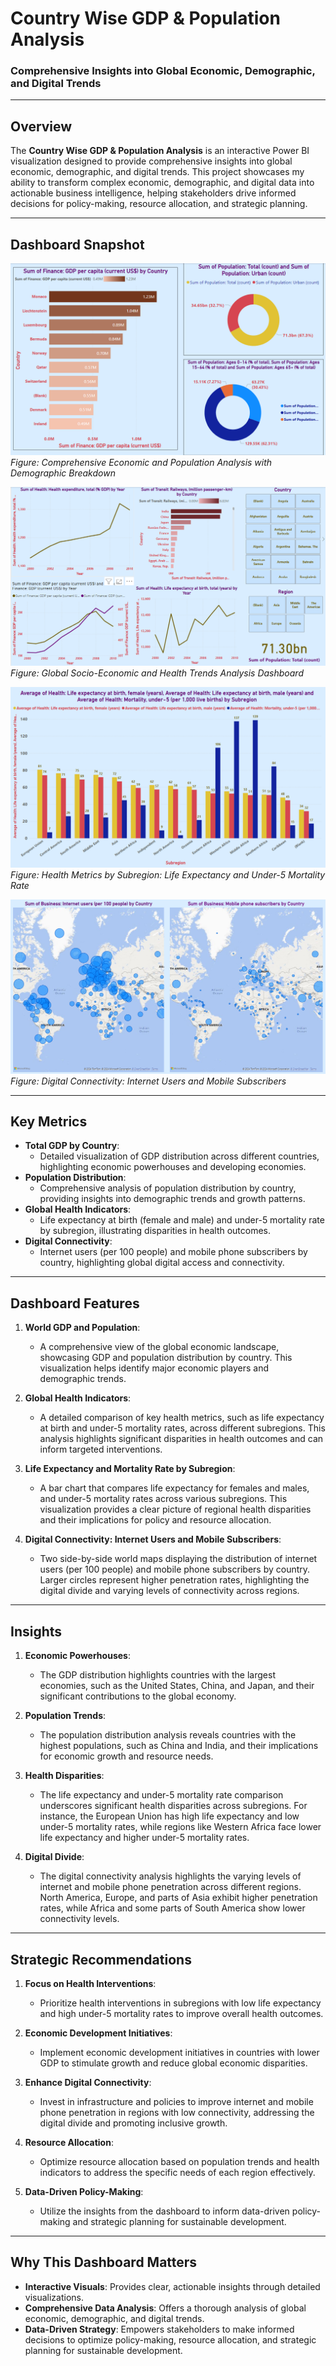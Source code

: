 # **Country Wise GDP & Population Analysis**  
### **Comprehensive Insights into Global Economic, Demographic, and Digital Trends**  

---

## **Overview**  
The **Country Wise GDP & Population Analysis** is an interactive Power BI visualization designed to provide comprehensive insights into global economic, demographic, and digital trends. This project showcases my ability to transform complex economic, demographic, and digital data into actionable business intelligence, helping stakeholders drive informed decisions for policy-making, resource allocation, and strategic planning.

---

## **Dashboard Snapshot**  

![Comprehensive Economic and Population Analysis with Demographic Breakdown](Images/Dashboard_Image_01.png)  
*Figure: Comprehensive Economic and Population Analysis with Demographic Breakdown*  

![Global Socio-Economic and Health Trends Analysis Dashboard](Images/Dashboard_Image_02.png)  
*Figure: Global Socio-Economic and Health Trends Analysis Dashboard*  

![Health Metrics by Subregion: Life Expectancy and Under-5 Mortality Rate](Images/Image_03.png)  
*Figure: Health Metrics by Subregion: Life Expectancy and Under-5 Mortality Rate*

![Digital Connectivity: Internet Users and Mobile Subscribers](Images/Image_04.png)  
*Figure: Digital Connectivity: Internet Users and Mobile Subscribers*

---

## **Key Metrics**  
- **Total GDP by Country**:  
   - Detailed visualization of GDP distribution across different countries, highlighting economic powerhouses and developing economies.
- **Population Distribution**:  
   - Comprehensive analysis of population distribution by country, providing insights into demographic trends and growth patterns.
- **Global Health Indicators**:  
   - Life expectancy at birth (female and male) and under-5 mortality rate by subregion, illustrating disparities in health outcomes.
- **Digital Connectivity**:  
   - Internet users (per 100 people) and mobile phone subscribers by country, highlighting global digital access and connectivity.

---

## **Dashboard Features**  

1. **World GDP and Population**:  
   - A comprehensive view of the global economic landscape, showcasing GDP and population distribution by country. This visualization helps identify major economic players and demographic trends.

2. **Global Health Indicators**:  
   - A detailed comparison of key health metrics, such as life expectancy at birth and under-5 mortality rates, across different subregions. This analysis highlights significant disparities in health outcomes and can inform targeted interventions.

3. **Life Expectancy and Mortality Rate by Subregion**:  
   - A bar chart that compares life expectancy for females and males, and under-5 mortality rates across various subregions. This visualization provides a clear picture of regional health disparities and their implications for policy and resource allocation.

4. **Digital Connectivity: Internet Users and Mobile Subscribers**:  
   - Two side-by-side world maps displaying the distribution of internet users (per 100 people) and mobile phone subscribers by country. Larger circles represent higher penetration rates, highlighting the digital divide and varying levels of connectivity across regions.

---

## **Insights**  

1. **Economic Powerhouses**:  
   - The GDP distribution highlights countries with the largest economies, such as the United States, China, and Japan, and their significant contributions to the global economy.

2. **Population Trends**:  
   - The population distribution analysis reveals countries with the highest populations, such as China and India, and their implications for economic growth and resource needs.

3. **Health Disparities**:  
   - The life expectancy and under-5 mortality rate comparison underscores significant health disparities across subregions. For instance, the European Union has high life expectancy and low under-5 mortality rates, while regions like Western Africa face lower life expectancy and higher under-5 mortality rates.

4. **Digital Divide**:  
   - The digital connectivity analysis highlights the varying levels of internet and mobile phone penetration across different regions. North America, Europe, and parts of Asia exhibit higher penetration rates, while Africa and some parts of South America show lower connectivity levels.

---

## **Strategic Recommendations**  

1. **Focus on Health Interventions**:  
   - Prioritize health interventions in subregions with low life expectancy and high under-5 mortality rates to improve overall health outcomes.

2. **Economic Development Initiatives**:  
   - Implement economic development initiatives in countries with lower GDP to stimulate growth and reduce global economic disparities.

3. **Enhance Digital Connectivity**:  
   - Invest in infrastructure and policies to improve internet and mobile phone penetration in regions with low connectivity, addressing the digital divide and promoting inclusive growth.

4. **Resource Allocation**:  
   - Optimize resource allocation based on population trends and health indicators to address the specific needs of each region effectively.

5. **Data-Driven Policy-Making**:  
   - Utilize the insights from the dashboard to inform data-driven policy-making and strategic planning for sustainable development.

---

## **Why This Dashboard Matters**  
- **Interactive Visuals**: Provides clear, actionable insights through detailed visualizations.  
- **Comprehensive Data Analysis**: Offers a thorough analysis of global economic, demographic, and digital trends.  
- **Data-Driven Strategy**: Empowers stakeholders to make informed decisions to optimize policy-making, resource allocation, and strategic planning for sustainable development.

